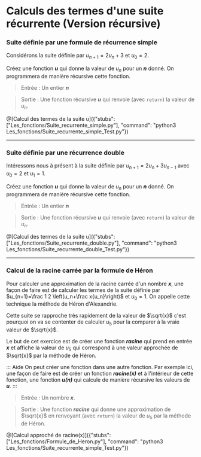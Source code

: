 # Calculs des termes d'une suite récurrente (Version récursive)

### Suite définie par une formule de récurrence simple

Considérons la suite définie par $`u_{n+1}=2 u_n +3`$ et $`u_0=2`$.

Créez une fonction ***u*** qui donne la valeur de $`u_n`$ pour un ***n*** donné. On programmera de manière récursive cette fonction.

> Entrée : Un entier ***n***

> Sortie : Une fonction récursive ***u*** qui renvoie (avec `return`) la valeur de $`u_n`$.

@[Calcul des termes de la suite u]({"stubs": ["Les_fonctions/Suite_recurrente_simple.py"], "command": "python3 Les_fonctions/Suite_recurrente_simple_Test.py"})

---

### Suite définie par une récurrence double

Intéressons nous à présent à la suite définie par $`u_{n+1}=2 u_n +3 u_{n-1}`$ avec  $`u_0=2`$ et $`u_1=1`$.

Créez une fonction ***u*** qui donne la valeur de $`u_n`$ pour un ***n*** donné. On programmera de manière récursive cette fonction.

> Entrée : Un entier ***n***

> Sortie : Une fonction récursive ***u*** qui renvoie (avec `return`) la valeur de $`u_n`$.

@[Calcul des termes de la suite u]({"stubs": ["Les_fonctions/Suite_recurrente_double.py"], "command": "python3 Les_fonctions/Suite_recurrente_double_Test.py"})

---

### Calcul de la racine carrée par la formule de Héron

Pour calculer une approximation de la racine carrée d'un nombre ***x***, une façon de faire est de calculer les termes de la suite définie par $`u_{n+1}=\frac 1 2 \left(u_n+\frac x{u_n}\right)`$ et $`u_0=1`$. On appelle cette technique la méthode de Héron d'Alexandrie.

Cette suite se rapproche très rapidement de la valeur de $`\sqrt{x}`$ c'est pourquoi on va se contenter de calculer $`u_5`$ pour la comparer à la vraie valeur de $`\sqrt{x}`$.

Le but de cet exercice est de créer une fonction ***racine*** qui prend en entrée ***x*** et affiche la valeur de $`u_5`$ qui correspond à une valeur approchée de $`\sqrt{x}`$ par la méthode de Héron. 

::: Aide
On peut créer une fonction dans une autre fonction. Par exemple ici, une façon de faire est de créer un fonction ***racine(x)*** et à l'intérieur de cette fonction, une fonction ***u(n)*** qui calcule de manière récursive les valeurs de ***u***.
:::

> Entrée : Un nombre ***x***.

> Sortie : Une fonction ***racine*** qui donne une approximation de $`\sqrt{x}`$ en renvoyant (avec `return`) la valeur de $`u_5`$ par la méthode de Héron.

@[Calcul approché de racine(x)]({"stubs": ["Les_fonctions/Formule_de_Heron.py"], "command": "python3 Les_fonctions/Suite_recurrente_simple_Test.py"})
